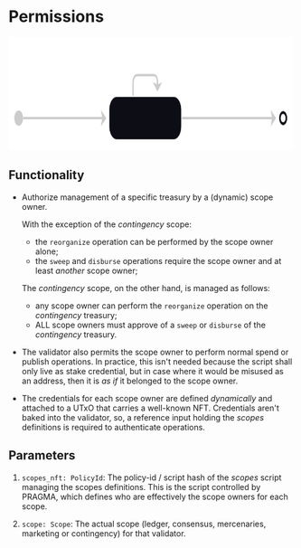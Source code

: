 # Permissions

<picture>
  <source media="(prefers-color-scheme: dark)" srcset="../.github/img/permissions-state-diagram-dark.svg" />
  <source media="(prefers-color-scheme: light)" srcset="../.github/img/permissions-state-diagram-light.svg" />
  <img alt="State diagram" src="../.github/img/permissions-state-diagram-dark.svg" height="200" />
</picture>

## Functionality

- Authorize management of a specific treasury by a (dynamic) scope owner.

  With the exception of the _contingency_ scope:

  - the `reorganize` operation can be performed by the scope owner alone;
  - the `sweep` and `disburse` operations require the scope owner and at least _another_ scope owner;

  The _contingency_ scope, on the other hand, is managed as follows:

  - any scope owner can perform the `reorganize` operation on the _contingency_ treasury;
  - ALL scope owners must approve of a `sweep` or `disburse` of the _contingency_ treasury.

- The validator also permits the scope owner to perform normal spend or publish
  operations. In practice, this isn't needed because the script shall only live
  as stake credential, but in case where it would be misused as an address,
  then it is _as if_ it belonged to the scope owner.

- The credentials for each scope owner are defined _dynamically_ and attached
  to a UTxO that carries a well-known NFT. Credentials aren't baked into the
  validator, so, a reference input holding the _scopes_ definitions is required
  to authenticate operations.

## Parameters

1. `scopes_nft: PolicyId`: The policy-id / script hash of the _scopes_ script managing the scopes definitions. This is the script controlled by PRAGMA, which defines who are effectively the scope owners for each scope.

2. `scope: Scope`: The actual scope (ledger, consensus, mercenaries, marketing or contingency) for that validator.
